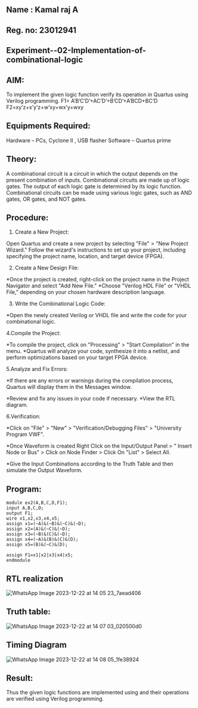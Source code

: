 ## Name : Kamal raj A
## Reg. no: 23012941
## Experiment--02-Implementation-of-combinational-logic

## AIM:
To implement the given logic function verify its operation in Quartus using Verilog programming.
F1= A’B’C’D’+AC’D’+B’CD’+A’BCD+BC’D
F2=xy’z+x’y’z+w’xy+wx’y+wxy
 
 
 
## Equipments Required:
Hardware – PCs, Cyclone II , USB flasher
Software – Quartus prime

## Theory:
A combinational circuit is a circuit in which
the output depends on the present combination of inputs.
Combinational circuits are made up of logic gates. The
output of each logic gate is determined by its logic function. Combinational
circuits can be made using various logic gates, such as AND gates, OR gates, and NOT gates.

## Procedure:
1. Create a New Project:

Open Quartus and create a new project by
selecting "File" > "New Project Wizard." Follow
the wizard's instructions to set up your project, including specifying 
the project name, location, and target device (FPGA).

2. Create a New Design File:


*Once the project is created, right-click on the project name in the Project Navigator and select "Add New File."
*Choose "Verilog HDL File" or "VHDL File," depending on your chosen hardware description language.

3. Write the Combinational Logic Code:
  
*Open the newly created Verilog or VHDL file and write the code for your combinational logic.

4.Compile the Project:

*To compile the project, click on "Processing" > "Start Compilation" in the menu. *Quartus will analyze your code, synthesize it into a netlist, and perform optimizations based on your target FPGA device.

5.Analyze and Fix Errors:

*If there are any errors or warnings during the compilation process, Quartus will display them in the Messages window.

*Review and fix any issues in your code if necessary. *View the RTL diagram.

6.Verification:

*Click on "File" > "New" > "Verification/Debugging Files" > "University Program VWF".

*Once Waveform is created Right Click on the Input/Output Panel > " Insert Node or Bus" > Click on Node Finder > Click On "List" > Select All.

*Give the Input Combinations according to the Truth Table and then simulate the Output Waveform.
## Program:
```
module ex2(A,B,C,D,F1);
input A,B,C,D;
output F1;
wire x1,x2,x3,x4,x5;
assign x1=(~A)&(~B)&(~C)&(~D);
assign x2=(A)&(~C)&(~D);
assign x3=(~B)&(C)&(~D);
assign x4=(~A)&(B)&(C)&(D);
assign x5=(B)&(~C)&(D);

assign F1=x1|x2|x3|x4|x5;
endmodule
```
## RTL realization
![WhatsApp Image 2023-12-22 at 14 05 23_7aead406](https://github.com/Kamal-Raj-A/Experiment--02-Implementation-of-combinational-logic-/assets/145742556/f3211b49-bd3c-4302-b3a9-f71f4ba58fe1)
## Truth table:
![WhatsApp Image 2023-12-22 at 14 07 03_020500d0](https://github.com/Kamal-Raj-A/Experiment--02-Implementation-of-combinational-logic-/assets/145742556/5e57d2a5-c8e3-4ba8-988e-042ebba5119b)

## Timing Diagram
![WhatsApp Image 2023-12-22 at 14 08 05_1fe38924](https://github.com/Kamal-Raj-A/Experiment--02-Implementation-of-combinational-logic-/assets/145742556/38aca82e-27a4-42f4-8fe9-afc41b47c805)

## Result:
Thus the given logic functions are implemented using  and their operations are verified using Verilog programming.
